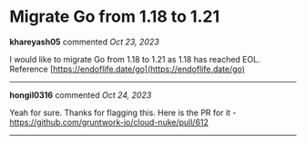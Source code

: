 # Migrate Go from 1.18 to 1.21

**khareyash05** commented *Oct 23, 2023*

I would like to migrate Go from 1.18 to 1.21 as 1.18 has reached EOL. Reference [https://endoflife.date/go](https://endoflife.date/go)
<br />
***


**hongil0316** commented *Oct 24, 2023*

Yeah for sure. Thanks for flagging this. Here is the PR for it - https://github.com/gruntwork-io/cloud-nuke/pull/612
***

